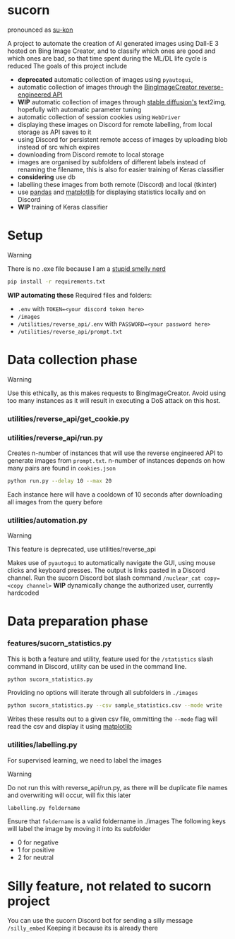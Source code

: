 # sucorn
pronounced as [su-kon](https://fubuki.moe/mascots.html)

A project to automate the creation of AI generated images using Dall-E 3 hosted on Bing Image Creator, and to classify which ones are good and which ones are bad, so that time spent during the ML/DL life cycle is reduced
The goals of this project include
- **deprecated** automatic collection of images using ```pyautogui```,
- automatic collection of images through the [BingImageCreator reverse-engineered API](https://github.com/acheong08/BingImageCreator/tree/main)
- **WIP** automatic collection of images through [stable diffusion's](https://github.com/CompVis/stable-diffusion) text2img, hopefully with automatic parameter tuning
- automatic collection of session cookies using ```WebDriver```
- displaying these images on Discord for remote labelling, from local storage as API saves to it
- using Discord for persistent remote access of images by uploading blob instead of src which expires
- downloading from Discord remote to local storage
- images are organised by subfolders of different labels instead of renaming the filename, this is also for easier training of Keras classifier
- **considering** use db 
- labelling these images from both remote (Discord) and local (tkinter)
- use [pandas](https://pypi.org/project/pandas/) and [matplotlib](https://pypi.org/project/matplotlib/) for displaying statistics locally and on Discord
- **WIP** training of Keras classifier

# Setup
> [!WARNING]
> There is no .exe file because I am a [stupid smelly nerd](https://github.com/sherlock-project/sherlock/issues/2011)
```bash
pip install -r requirements.txt
```
**WIP automating these** Required files and folders:
- ```.env``` with ```TOKEN=<your discord token here>```
- ```/images```
- ```/utilities/reverse_api/.env``` with ```PASSWORD=<your password here>```
- ```/utilities/reverse_api/prompt.txt```

# Data collection phase
> [!WARNING]
> Use this ethically, as this makes requests to BingImageCreator. Avoid using too many instances as it will result in executing a DoS attack on this host.

### utilities/reverse_api/get_cookie.py

### utilities/reverse_api/run.py
Creates n-number of instances that will use the reverse engineered API to generate images from ```prompt.txt```. n-number of instances depends on how many pairs are found in ```cookies.json```
```bash
python run.py --delay 10 --max 20
```
Each instance here will have a cooldown of 10 seconds after downloading all images from the query before 

### utilities/automation.py
> [!WARNING]
> This feature is deprecated, use utilities/reverse_api

Makes use of ```pyautogui``` to automatically navigate the GUI, using mouse clicks and keyboard presses. The output is links pasted in a Discord channel. Run the sucorn Discord bot slash command ```/nuclear_cat copy=<copy channel>``` **WIP** dynamically change the authorized user, currently hardcoded

# Data preparation phase
### features/sucorn_statistics.py
This is both a feature and utility, feature used for the ```/statistics``` slash command in Discord, utility can be used in the command line. 

```bash
python sucorn_statistics.py
```
Providing no options will iterate through all subfolders in ```./images```
```bash
python sucorn_statistics.py --csv sample_statistics.csv --mode write
```
Writes these results out to a given csv file, ommitting the ```--mode``` flag will read the csv and display it using [matplotlib](https://pypi.org/project/matplotlib/)

### utilities/labelling.py
For supervised learning, we need to label the images
> [!WARNING]
> Do not run this with reverse_api/run.py, as there will be duplicate file names and overwriting will occur, will fix this later

```bash
labelling.py foldername
```
Ensure that ```foldername``` is a valid foldername in ./images
The following keys will label the image by moving it into its subfolder
- 0 for negative
- 1 for positive
- 2 for neutral

# Silly feature, not related to sucorn project
You can use the sucorn Discord bot for sending a silly message ```/silly_embed```
Keeping it because its is already there